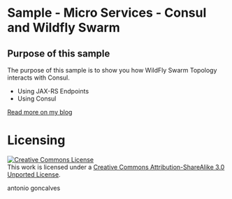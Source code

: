 # Sample - Micro Services - Consul and Wildfly Swarm

## Purpose of this sample

The purpose of this sample is to show you how WildFly Swarm Topology interacts with Consul.

* Using JAX-RS Endpoints
* Using Consul

[Read more on my blog](http://antoniogoncalves.org/2011/01/12/bootstrapping-cdi-in-several-environments/)


# Licensing

<a rel="license" href="http://creativecommons.org/licenses/by-sa/3.0/"><img alt="Creative Commons License" style="border-width:0" src="http://i.creativecommons.org/l/by-sa/3.0/88x31.png" /></a><br />This work is licensed under a <a rel="license" href="http://creativecommons.org/licenses/by-sa/3.0/">Creative Commons Attribution-ShareAlike 3.0 Unported License</a>.

<div class="footer">
    <span class="footerTitle"><span class="uc">a</span>ntonio <span class="uc">g</span>oncalves</span>
</div>